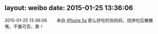 layout: weibo
date: 2015-01-25 13:36:06
---
2015-01-25 13:36:06  &nbsp;&nbsp;&nbsp;&nbsp;&nbsp;&nbsp; 来自 <a href="sinaweibo://customweibosource" rel="nofollow">iPhone 5s</a>
那么好吃的张妈妈，烧饼吃后撇撇嘴，不置可否，靠！ ​​​

